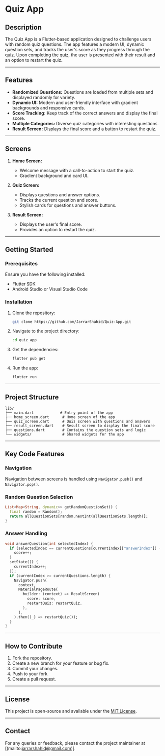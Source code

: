 # Quiz App

## Description

The Quiz App is a Flutter-based application designed to challenge users with random quiz questions. The app features a modern UI, dynamic question sets, and tracks the user's score as they progress through the quiz. Upon completing the quiz, the user is presented with their result and an option to restart the quiz.

---

## Features

- **Randomized Questions:** Questions are loaded from multiple sets and displayed randomly for variety.
- **Dynamic UI:** Modern and user-friendly interface with gradient backgrounds and responsive cards.
- **Score Tracking:** Keep track of the correct answers and display the final score.
- **Multiple Categories:** Diverse quiz categories with interesting questions.
- **Result Screen:** Displays the final score and a button to restart the quiz.

---

## Screens

1. **Home Screen:**

   - Welcome message with a call-to-action to start the quiz.
   - Gradient background and card UI.

2. **Quiz Screen:**

   - Displays questions and answer options.
   - Tracks the current question and score.
   - Stylish cards for questions and answer buttons.

3. **Result Screen:**

   - Displays the user's final score.
   - Provides an option to restart the quiz.

---

## Getting Started

### Prerequisites

Ensure you have the following installed:

- Flutter SDK
- Android Studio or Visual Studio Code

### Installation

1. Clone the repository:
   ```bash
   git clone https://github.com/JarrarShahid/Quiz-App.git
   ```
2. Navigate to the project directory:
   ```bash
   cd quiz_app
   ```
3. Get the dependencies:
   ```bash
   flutter pub get
   ```
4. Run the app:
   ```bash
   flutter run
   ```

---

## Project Structure

```
lib/
├── main.dart            # Entry point of the app
├── home_screen.dart      # Home screen of the app
├── quiz_screen.dart      # Quiz screen with questions and answers
├── result_screen.dart    # Result screen to display the final score
├── questions.dart        # Contains the question sets and logic
└── widgets/              # Shared widgets for the app
```

---

## Key Code Features

### Navigation

Navigation between screens is handled using `Navigator.push()` and `Navigator.pop()`.

### Random Question Selection

```dart
List<Map<String, dynamic>> getRandomQuestionSet() {
  final random = Random();
  return allQuestionSets[random.nextInt(allQuestionSets.length)];
}
```

### Answer Handling

```dart
void answerQuestion(int selectedIndex) {
  if (selectedIndex == currentQuestions[currentIndex]["answerIndex"]) {
    score++;
  }
  setState(() {
    currentIndex++;
  });
  if (currentIndex >= currentQuestions.length) {
    Navigator.push(
      context,
      MaterialPageRoute(
        builder: (context) => ResultScreen(
          score: score,
          restartQuiz: restartQuiz,
        ),
      ),
    ).then((_) => restartQuiz());
  }
}
```

---

## How to Contribute

1. Fork the repository.
2. Create a new branch for your feature or bug fix.
3. Commit your changes.
4. Push to your fork.
5. Create a pull request.

---

## License

This project is open-source and available under the [MIT License](LICENSE).

---

## Contact

For any queries or feedback, please contact the project maintainer at [(mailto\:jarrarshahid@gmail.com)].


